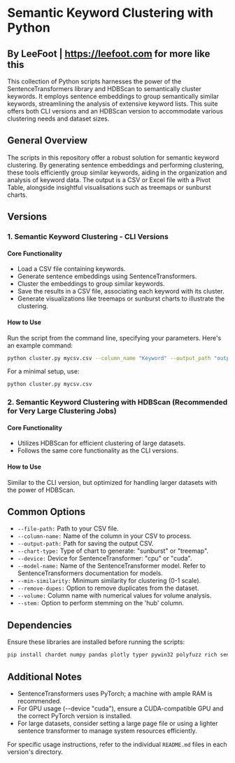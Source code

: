 # Semantic Keyword Clustering with Python
## By LeeFoot | https://leefoot.com for more like this

This collection of Python scripts harnesses the power of the SentenceTransformers library and HDBScan to semantically cluster keywords. It employs sentence embeddings to group semantically similar keywords, streamlining the analysis of extensive keyword lists. This suite offers both CLI versions and an HDBScan version to accommodate various clustering needs and dataset sizes.

## General Overview

The scripts in this repository offer a robust solution for semantic keyword clustering. By generating sentence embeddings and performing clustering, these tools efficiently group similar keywords, aiding in the organization and analysis of keyword data. The output is a CSV or Excel file with a Pivot Table, alongside insightful visualisations such as treemaps or sunburst charts.

## Versions

### 1. Semantic Keyword Clustering - CLI Versions

#### Core Functionality
- Load a CSV file containing keywords.
- Generate sentence embeddings using SentenceTransformers.
- Cluster the embeddings to group similar keywords.
- Save the results in a CSV file, associating each keyword with its cluster.
- Generate visualizations like treemaps or sunburst charts to illustrate the clustering.

#### How to Use
Run the script from the command line, specifying your parameters. Here's an example command:

```bash
python cluster.py mycsv.csv --column_name "Keyword" --output_path "output.csv" --chart_type "sunburst" --device "cpu" --model_name "all-MiniLM-L6-v2" --min_similarity 0.80 --remove_dupes True --volume "Volume" --stem True
```

For a minimal setup, use:

```bash
python cluster.py mycsv.csv
```

### 2. Semantic Keyword Clustering with HDBScan (Recommended for Very Large Clustering Jobs)

#### Core Functionality
- Utilizes HDBScan for efficient clustering of large datasets.
- Follows the same core functionality as the CLI versions.

#### How to Use
Similar to the CLI version, but optimized for handling larger datasets with the power of HDBScan.

## Common Options

- `--file-path:` Path to your CSV file.
- `--column-name:` Name of the column in your CSV to process.
- `--output-path:` Path for saving the output CSV.
- `--chart-type:` Type of chart to generate: "sunburst" or "treemap".
- `--device:` Device for SentenceTransformer: "cpu" or "cuda".
- `--model-name:` Name of the SentenceTransformer model. Refer to SentenceTransformers documentation for models.
- `--min-similarity:` Minimum similarity for clustering (0-1 scale).
- `--remove-dupes:` Option to remove duplicates from the dataset.
- `--volume:` Column name with numerical values for volume analysis.
- `--stem:` Option to perform stemming on the 'hub' column.

## Dependencies

Ensure these libraries are installed before running the scripts:

```bash
pip install chardet numpy pandas plotly typer pywin32 polyfuzz rich sentence_transformers
```

## Additional Notes

- SentenceTransformers uses PyTorch; a machine with ample RAM is recommended.
- For GPU usage (--device "cuda"), ensure a CUDA-compatible GPU and the correct PyTorch version is installed.
- For large datasets, consider setting a large page file or using a lighter sentence transformer to manage system resources efficiently.

For specific usage instructions, refer to the individual `README.md` files in each version's directory.
